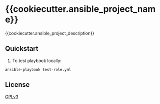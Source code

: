 # {{cookiecutter.ansible_project_name}}
{{cookiecutter.ansible_project_description}}

## Quickstart
1. To test playbook locally:
  ```
  ansible-playbook test-role.yml
  ```

## License
[GPLv3](LICENSE)
